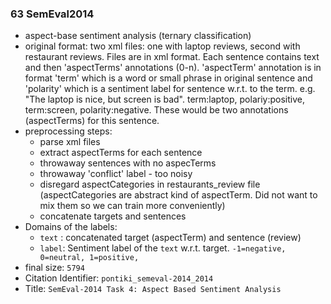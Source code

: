 ### 63 SemEval2014
- aspect-base sentiment analysis (ternary classification)
- original format: two xml files: one with laptop reviews, second with restaurant reviews.
Files are in xml format. Each sentence contains text and then 'aspectTerms' annotations (0-n).
'aspectTerm' annotation is in format 'term' which is a word or small phrase in original sentence and 'polarity' which is a sentiment label for sentence w.r.t. to the term. e.g. "The laptop is nice, but screen is bad". term:laptop, polariy:positive, term:screen, polarity:negative.
These would be two annotations (aspectTerms) for this sentence.
- preprocessing steps:
  - parse xml files
  - extract aspectTerms for each sentence
  - throwaway sentences with no aspecTerms
  - throwaway 'conflict' label - too noisy
  - disregard aspectCategories in restaurants_review file (aspectCategories are abstract kind of aspectTerm. Did not want to mix them so we can train more conveniently)
  - concatenate targets and sentences
- Domains of the labels:
  - `text` : concatenated target (aspectTerm) and sentence (review)
  - `label`: Sentiment label of the `text` w.r.t. target.  `-1=negative, 0=neutral, 1=positive,`
- final size: `5794`
- Citation Identifier: `pontiki_semeval-2014_2014`
- Title: `SemEval-2014 Task 4: Aspect Based Sentiment Analysis`